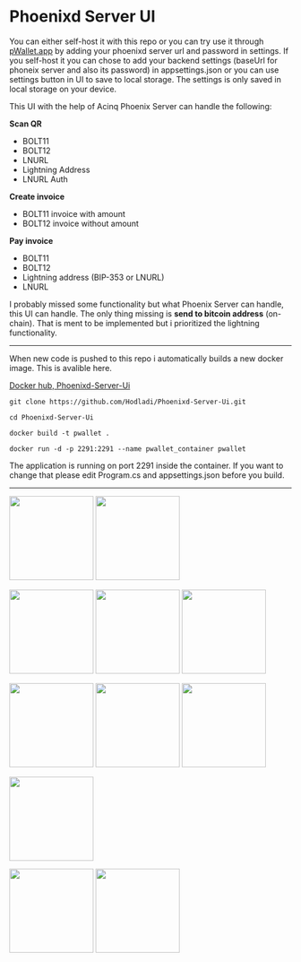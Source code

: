# Phoenixd Server UI

You can either self-host it with this repo or you can try use it through [pWallet.app](https://pwallet.app) by adding your phoenixd server url and password in settings.
If you self-host it you can chose to add your backend settings (baseUrl for phoneix server and also its password) in appsettings.json or you can use settings button in UI to save to local storage.
The settings is only saved in local storage on your device.

This UI with the help of Acinq Phoenix Server can handle the following:

**Scan QR**
- BOLT11
- BOLT12
- LNURL
- Lightning Address
- LNURL Auth

**Create invoice**
- BOLT11 invoice with amount
- BOLT12 invoice without amount

**Pay invoice**
- BOLT11
- BOLT12
- Lightning address (BIP-353 or LNURL)
- LNURL

I probably missed some functionality but what Phoenix Server can handle, this UI can handle.
The only thing missing is **send to bitcoin address** (on-chain). That is ment to be implemented but i prioritized the lightning functionality.
  
<hr/>
When new code is pushed to this repo i automatically builds a new docker image.
This is avalible here.

[Docker hub, Phoenixd-Server-Ui](https://hub.docker.com/r/hodladi21/phoenixd-server-ui)

```git clone https://github.com/Hodladi/Phoenixd-Server-Ui.git```

```cd Phoenixd-Server-Ui```

```docker build -t pwallet .```

```docker run -d -p 2291:2291 --name pwallet_container pwallet```

<p>The application is running on port 2291 inside the container. If you want to change that please edit Program.cs and appsettings.json before you build.</p>
<p></p>

<hr/>

<img src="https://nostrich.cc/github/1.jpg" width="150px"/> <img src="https://nostrich.cc/github/2.jpg" width="150px"/>

<img src="https://nostrich.cc/github/3.jpg" width="150px"/> <img src="https://nostrich.cc/github/4.jpg" width="150px"/> <img src="https://nostrich.cc/github/5.jpg" width="150px"/>

<img src="https://nostrich.cc/github/6.jpg" width="150px"/> <img src="https://nostrich.cc/github/7.jpg" width="150px"/> <img src="https://nostrich.cc/github/8.jpg" width="150px"/>

<img src="https://nostrich.cc/github/9.jpg" width="150px"/>

<img src="https://nostrich.cc/github/10.jpg" width="150px"/> <img src="https://nostrich.cc/github/11.jpg" width="150px"/>




